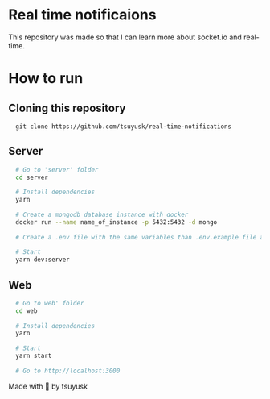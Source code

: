 # Real time notificaions

  This repository was made so that I can learn more about socket.io and real-time.
  
# How to run

## Cloning this repository
  ```
    git clone https://github.com/tsuyusk/real-time-notifications
  ```

## Server
  ```bash
    # Go to 'server' folder
    cd server
    
    # Install dependencies
    yarn
    
    # Create a mongodb database instance with docker
    docker run --name name_of_instance -p 5432:5432 -d mongo
    
    # Create a .env file with the same variables than .env.example file and fill them
    
    # Start
    yarn dev:server
  ```

## Web
  ```bash
    # Go to web' folder
    cd web
    
    # Install dependencies
    yarn
    
    # Start
    yarn start
    
    # Go to http://localhost:3000
  ```

Made with 💜 by tsuyusk

